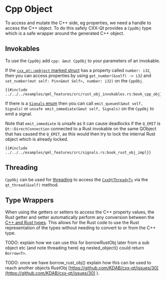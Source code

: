 <!--
SPDX-FileCopyrightText: 2022 Klarälvdalens Datakonsult AB, a KDAB Group company <info@kdab.com>
SPDX-FileContributor: Andrew Hayzen <andrew.hayzen@kdab.com>

SPDX-License-Identifier: MIT OR Apache-2.0
-->

# Cpp Object

To access and mutate the C++ side, eg properties, we need a handle to access the C++ object. To do this safely CXX-Qt provides a `CppObj` type which is a safe wrapper around the generated C++ object.

## Invokables

To use the `CppObj` add `cpp: &mut CppObj` to your parameters of an invokable.

If the [`cxx_qt::qobject` marked struct](./qobject_struct.md) has a property called `number: i32`, then you can access properties by using `get_number(&self) -> i32` and `set_number(mut self: Pin<&mut Self>, number: i32)` on the `CppObj`.

```rust,ignore,noplayground
{{#include ../../../examples/qml_features/src/rust_obj_invokables.rs:book_cpp_obj}}
```

If there is a [`Signals` enum](./signals_enum.md) then you can call `emit_queued(&mut self, Signals)` or `unsafe emit_immediate(&mut self, Signals)` on the `CppObj` to emit a signal.

Note that `emit_immediate` is unsafe as it can cause deadlocks if the `Q_EMIT` is `Qt::DirectConnection` connected to a Rust invokable on the same QObject that has caused the `Q_EMIT`, as this would then try to lock the internal Rust object which is already locked.

```rust,ignore,noplayground
{{#include ../../../examples/qml_features/src/signals.rs:book_rust_obj_impl}}
```

## Threading

`CppObj` can be used for [threading](../concepts/threading.md) to access the [`CxxQtThread<T>`](./cxxqtthread.md) via the `qt_thread(&self)` method.

## Type Wrappers

When using the getters or setters to access the C++ property values, the Rust getter and setter automatically perform any conversion between the [C++ and Rust types](../concepts/types.md). This allows for the Rust code to use the Rust representation of the types without needing to convert to or from the C++ type.

TODO: explain how we can use this for borrowRustObj later from a sub object etc (and note threading here) eg nested_object() could return `Borrow<T>`.

TODO: once we have borrow_rust_obj() explain how this can be used to reach another objects RustObj [https://github.com/KDAB/cxx-qt/issues/30](https://github.com/KDAB/cxx-qt/issues/30) ).
